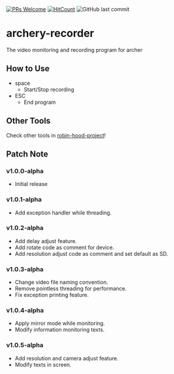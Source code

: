 [![PRs Welcome](https://img.shields.io/badge/PRs-welcome-brightgreen.svg?style=flat-square)](http://makeapullrequest.com)
[![HitCount](http://hits.dwyl.io/nulLeeKH/archery-recorder.svg)](http://hits.dwyl.io/nulLeeKH/archery-recorder)
![GitHub last commit](https://img.shields.io/github/last-commit/nulLeeKH/archery-recorder.svg)

# archery-recorder
The video monitoring and recording program for archer

## How to Use
- space
    - Start/Stop recording
- ESC
    - End program

## Other Tools
Check other tools in [robin-hood-project](https://github.com/nulLeeKH/robin-hood-project!)!

## Patch Note

### v1.0.0-alpha
- Initial release

### v1.0.1-alpha
- Add exception handler while threading.

### v1.0.2-alpha
- Add delay adjust feature.
- Add rotate code as comment for device.
- Add resolution adjust code as comment and set default as SD.

### v1.0.3-alpha
- Change video file naming convention.
- Remove pointless threading for performance.
- Fix exception printing feature.

### v1.0.4-alpha
- Apply mirror mode while monitoring.
- Modify information monitoring texts.

### v1.0.5-alpha
- Add resolution and camera adjust feature.
- Modify texts in screen.